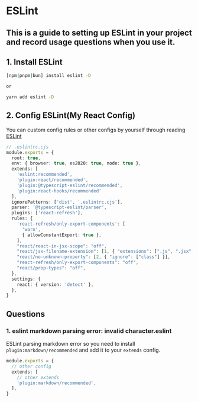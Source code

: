 # ESLint

## This is a guide to setting up ESLint in your project and record usage questions when you use it.

## 1. Install ESLint

```bash
[npm|pnpm|bun] install eslint -D

or

yarn add eslint -D
```

## 2. Config ESLint(My React Config)
You can custom config rules or other configs by yourself through reading [ESLint]()

```Typescript
// .eslintrc.cjs
module.exports = {
  root: true,
  env: { browser: true, es2020: true, node: true },
  extends: [
    'eslint:recommended',
    'plugin:react/recommended',
    'plugin:@typescript-eslint/recommended',
    'plugin:react-hooks/recommended'
  ],
  ignorePatterns: ['dist', '.eslintrc.cjs'],
  parser: '@typescript-eslint/parser',
  plugins: ['react-refresh'],
  rules: {
    'react-refresh/only-export-components': [
      'warn',
      { allowConstantExport: true },
    ],
    "react/react-in-jsx-scope": "off",
    "react/jsx-filename-extension": [1, { "extensions": [".js", ".jsx", ".ts", ".tsx"] }],
    "react/no-unknown-property": [2, { "ignore": ["class"] }],
    "react-refresh/only-export-components": "off",
    "react/prop-types": "off",
  },
  settings: {
    react: { version: 'detect' },
  },
}
```

## Questions

### 1. eslint markdown parsing error: invalid character.eslint
ESLint parsing markdown error so you need to install `plugin:markdown/recommended` and add it to your `extends` config.

```Typescript
module.exports = {
  // other config
  extends: [
    // other extends
    'plugin:markdown/recommended',
  ],
}
```
